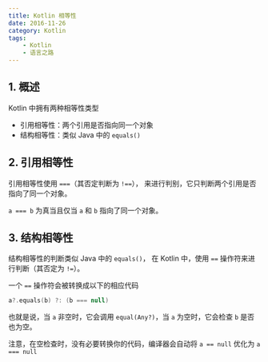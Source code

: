 ```yaml
---
title: Kotlin 相等性
date: 2016-11-26
category: Kotlin
tags:
    - Kotlin
    - 语言之路
---
```



## 1. 概述

Kotlin 中拥有两种相等性类型

- 引用相等性：两个引用是否指向同一个对象
- 结构相等性：类似 Java 中的 `equals()`


<!-- more -->

## 2. 引用相等性

引用相等性使用 `===`（其否定判断为 `!==`）， 来进行判别，它只判断两个引用是否指向了同一个对象。

`a === b` 为真当且仅当 `a` 和 `b` 指向了同一个对象。

## 3. 结构相等性

结构相等性的判断类似 Java 中的 `equals()`，
在 Kotlin 中，使用 `==` 操作符来进行判断（其否定为 `!=`）。

一个 `==` 操作符会被转换成以下的相应代码

```kotlin
a?.equals(b) ?: (b === null)
```

也就是说，当 `a` 非空时，它会调用 `equal(Any?)`，当 `a` 为空时，它会检查 `b` 是否也为空。

注意，在空检查时，没有必要转换你的代码，编译器会自动将 `a == null` 优化为 `a === null`
